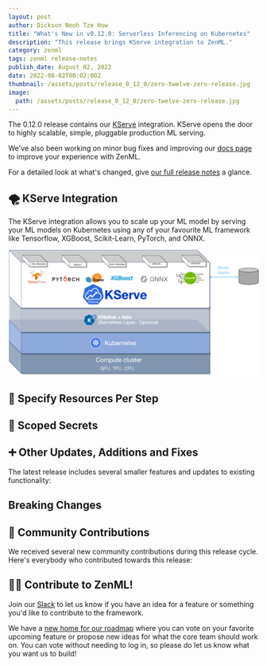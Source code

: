 ```yaml
---
layout: post
author: Dickson Neoh Tze How
title: "What's New in v0.12.0: Serverless Inferencing on Kubernetes"
description: "This release brings KServe integration to ZenML."
category: zenml
tags: zenml release-notes
publish_date: August 02, 2022
date: 2022-08-02T00:02:00Z
thumbnail: /assets/posts/release_0_12_0/zero-twelve-zero-release.jpg
image:
  path: /assets/posts/release_0_12_0/zero-twelve-zero-release.jpg
---
```


The 0.12.0 release contains our [KServe](https://github.com/kserve/kserve) integration. KServe opens the door to highly scalable, simple, pluggable production ML serving.

We've also been working on minor bug fixes and improving our [docs page](https://docs.zenml.io/) to improve your experience with ZenML.

For a detailed look at what's changed, give [our full release notes](https://github.com/zenml-io/zenml/releases/tag/0.12.0) a glance.

## 🌪 KServe Integration

The KServe integration allows you to scale up your ML model by serving your ML models on Kubernetes using any of your favourite ML framework like Tensorflow, XGBoost, Scikit-Learn, PyTorch, and ONNX.


![Kserve](../assets/posts/release_0_12_0/kserve.png)



## 📌 Specify Resources Per Step


## 🤫 Scoped Secrets


## ➕ Other Updates, Additions and Fixes

The latest release includes several smaller features and updates to existing functionality:


## Breaking Changes



## 🙌 Community Contributions

We received several new community contributions during this release cycle. Here's everybody who contributed towards this release:



## 👩‍💻 Contribute to ZenML!

Join our [Slack](https://zenml.io/slack-invite/) to let us know if you have an
idea for a feature or something you'd like to contribute to the framework.

We have a [new home for our roadmap](https://zenml.io/roadmap) where you can vote on your favorite upcoming
feature or propose new ideas for what the core team should work on. You can vote
without needing to log in, so please do let us know what you want us to build!

<!-- [Photo by <a href="https://unsplash.com/photos/8joHt2OJTKA?utm_source=unsplash&utm_medium=referral&utm_content=creditCopyText">Wengang Zhai</a> on <a href="https://unsplash.com/s/photos/balloons?utm_source=unsplash&utm_medium=referral&utm_content=creditCopyText">Unsplash</a>] -->
